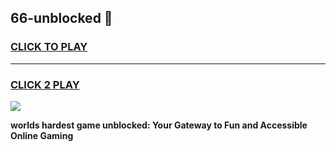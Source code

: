 
## 66-unblocked 👋
<h3>
<a href="https://premium.freeplayer.one?title=66-unblocked&ref=14F">CLICK TO PLAY</a></h3>
<hr>

<h3>
<a href="https://premium.freeplayer.one?title=66-unblocked&ref=14F">CLICK 2 PLAY</a>
  
</h3>

<a href="https://premium.freeplayer.one?title=66-unblocked&ref=12F/"><img src="https://clearcache.store/games.png"></a>


**worlds hardest game unblocked: Your Gateway to Fun and Accessible Online Gaming**
